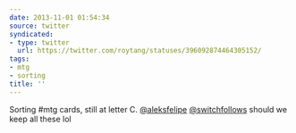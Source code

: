 ```yaml
---
date: 2013-11-01 01:54:34
source: twitter
syndicated:
- type: twitter
  url: https://twitter.com/roytang/statuses/396092874464305152/
tags:
- mtg
- sorting
title: ''
---
```


Sorting #mtg cards, still at letter C. [@aleksfelipe](https://twitter.com/aleksfelipe/) [@switchfollows](https://twitter.com/switchfollows/) should we keep all these lol